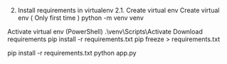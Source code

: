 2. Install requirements in virtualenv
   2.1. Create virtual env
   Create virtual env ( Only first time )
   python -m venv venv

Activate virtual env (PowerShell)
.\venv\Scripts\Activate
Download requirements
pip install -r requirements.txt
pip freeze > requirements.txt

pip install -r requirements.txt
python app.py
